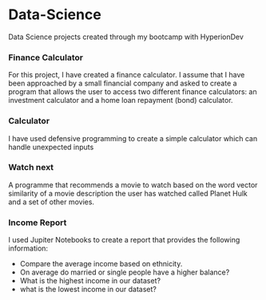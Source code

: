 # Data-Science
Data Science projects created through my bootcamp with HyperionDev

### Finance Calculator
For this project, I have created a finance calculator. I assume that I have been approached by a small financial company and asked to create a program that allows the user to access two different finance calculators: an investment calculator and a home loan repayment (bond) calculator.

### Calculator
I have used defensive programming to create a simple calculator which can handle unexpected inputs

### Watch next
A programme that recommends a movie to watch based on the word vector similarity of a movie description the user has watched called Planet Hulk and a set of other movies.

### Income Report
I used Jupiter Notebooks to create a report that provides the following information:
- Compare the average income based on ethnicity.
- On average do married or single people have a higher balance?
- What is the highest income in our dataset?
- what is the lowest income in our dataset?
